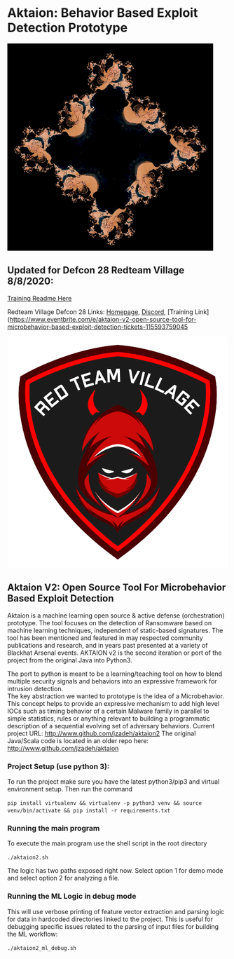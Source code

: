 # Aktaion: Behavior Based Exploit Detection Prototype

![aktaion_logo](aktaion_fractal_juliaset2.png "Aktaion Logo")

## Updated for Defcon 28 Redteam Village 8/8/2020: 
[Training Readme Here](https://github.com/jzadeh/aktaion2/blob/master/defcon2020/TrainingAbstract.md)

Redteam Village Defcon 28 Links: [Homepage](https://redteamvillage.io/), 
[Discord](https://discord.gg/redteamvillage), 
[Training Link](https://www.eventbrite.com/e/aktaion-v2-open-source-tool-for-microbehavior-based-exploit-detection-tickets-115593759045

![redteamvillage_logo](./defcon2020/RTV-logo-high-res.svg "Redteamvillage Logo")

## Aktaion V2: Open Source Tool For Microbehavior Based Exploit Detection

Aktaion is a machine learning open source & active defense (orchestration) prototype. 
The tool focuses on the detection of Ransomware based on machine learning techniques, independent of static-based signatures. 
The tool has been mentioned and featured in may respected community publications and research, and in years past presented at a variety of Blackhat Arsenal events. 
AKTAION v2 is the second iteration or port of the project from the original Java into Python3.

The port to python  is meant to be a learning/teaching tool on how to blend multiple security signals and behaviors into an expressive framework for intrusion detection.  
The key abstraction we wanted to prototype is the idea of a Microbehavior.  
This concept helps to provide an expressive mechanism to add high level IOCs such as timing behavior of a certain Malware family in parallel to simple statistics, 
rules or anything relevant to building a programmatic description of a sequential evolving set of adversary behaviors.
Current project URL: <http://www.github.com/jzadeh/aktaion2>
The original Java/Scala code is located in an older repo here: <http://www.github.com/jzadeh/aktaion>

### Project Setup (use python 3): 
To run the project make sure you have the latest python3/pip3 and virtual environment setup.  Then run the command 

`pip install virtualenv && virtualenv -p python3 venv && source venv/bin/activate && pip install -r requirements.txt`

### Running the main program
To execute the main program use the shell script in the root directory

`./aktaion2.sh`

The logic has two paths exposed right now. Select option 1 for demo mode and select option 2 for analyzing a file.

### Running the ML Logic in debug mode
This will use verbose printing of feature vector extraction and parsing logic for data in hardcoded directories linked 
to the project. This is useful for debugging specific issues related to the parsing of input files for building the 
ML workflow:

`./aktaion2_ml_debug.sh`
